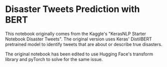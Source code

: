 # Disaster Tweets Prediction with BERT

This notebook originally comes from the Kaggle's "KerasNLP Starter Notebook Disaster Tweets". The original version uses Keras' DistilBERT pretrained model to identify tweets that are about or describe true disasters.

The original notebook has been edited to use Hugging Face's transform library and pyTorch to solve for the same issue.
